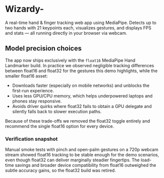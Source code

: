 # Wizardy-
A real-time hand &amp; finger tracking web app using MediaPipe. Detects up to two hands with 21 keypoints each, visualizes gestures, and displays FPS and stats — all running directly in your browser via webcam.

## Model precision choices

The app now ships exclusively with the <code>float16</code> MediaPipe Hand Landmarker build. In practice we observed negligible tracking differences between float16 and float32 for the gestures this demo highlights, while the smaller float16 asset:

- Downloads faster (especially on mobile networks) and unblocks the first-run experience.
- Uses less GPU/CPU memory, which helps underpowered laptops and phones stay responsive.
- Avoids driver quirks where float32 fails to obtain a GPU delegate and silently falls back to slower execution paths.

Because of these trade-offs we removed the float32 toggle entirely and recommend the single float16 option for every device.

### Verification snapshot

Manual smoke tests with pinch and open-palm gestures on a 720p webcam stream showed float16 tracking to be stable enough for the demo scenarios, even though float32 can deliver marginally steadier fingertips. The load-time savings and broader device compatibility from float16 outweighed the subtle accuracy gains, so the float32 build was retired.

